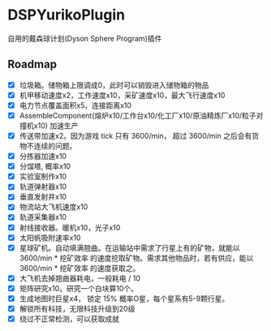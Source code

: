 # DSPYurikoPlugin

自用的戴森球计划(Dyson Sphere Program)插件

## Roadmap
- [x] 垃圾箱。储物箱上限调成0，此时可以销毁进入储物箱的物品
- [x] 机甲移动速度x2，工作速度x10，采矿速度x10，最大飞行速度x10
- [x] 电力节点覆盖面积x5，连接距离x10
- [x] AssembleComponent(熔炉x10/工作台x10/化工厂x10/原油精炼厂x10/粒子对撞机x10) 加速生产
- [x] 传送带加速x2。因为游戏 tick 只有 3600/min， 超过 3600/min 之后会有货物不连续的问题。
- [x] 分拣器加速x10
- [x] 分馏塔, 概率x10
- [x] 实验室制作x10
- [x] 轨道弹射器x10
- [x] 垂直发射井x10
- [x] 物流站大飞机速度x10
- [x] 轨道采集器x10
- [x] 射线接收器。暖机x10，光子x10
- [x] 太阳帆吸附速率x10
- [x] 星球矿机。自动填满翘曲。在运输站中需求了行星上有的矿物，就能以 3600/min * 挖矿效率 的速度挖取矿物。需求其他物品时，若有供应，能以 3600/min * 挖矿效率 的速度获取之。
- [x] 大飞机去掉翘曲器耗电，一般耗电 / 10
- [x] 矩阵研究x10。研究一个白块算10个。
- [x] 生成地图时巨星x4， 锁定 15% 概率O星，每个星系有5-9颗行星。
- [x] 解锁所有科技，无限科技升级到20级
- [x] 绕过不正常检测，可以获取成就